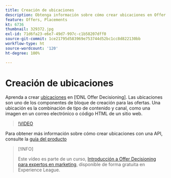 ```yaml
---
title: Creación de ubicaciones
description: Obtenga información sobre cómo crear ubicaciones en Offer Decisioning. Las ubicaciones son uno de los componentes de bloque de creación requeridos para las ofertas.
feature: Offers, Placements
kt: 6736
thumbnail: 329372.jpg
exl-id: 71d6fa23-e6e7-49d7-997c-c1b58207dff0
source-git-commit: 1ce21795d583969e753744d52bc1cc8d822130bb
workflow-type: ht
source-wordcount: '120'
ht-degree: 100%

---
```


# Creación de ubicaciones

Aprenda a crear [ubicaciones](https://experienceleague.adobe.com/docs/journey-optimizer/using/offer-decisioniong/create-components/creating-placements.html?lang=es) en [!DNL Offer Decisioning]. Las ubicaciones son uno de los componentes de bloque de creación para las ofertas. Una ubicación es la combinación de tipo de contenido y canal, como una imagen en un correo electrónico o código HTML de un sitio web.

>[!VIDEO](https://video.tv.adobe.com/v/329372?quality=12&learn=on)

Para obtener más información sobre cómo crear ubicaciones con una API, consulte la [guía del producto](https://experienceleague.adobe.com/docs/journey-optimizer/using/offer-decisioniong/api-reference/offers-api/placements/create.html?lang=es)

>[!INFO]
>
> Este vídeo es parte de un curso, [Introducción a Offer Decisioning para expertos en marketing](https://experienceleague.adobe.com/?recommended=ExperiencePlatform-U-1-2020.1.offerdecisioning?lang=es), disponible de forma gratuita en Experience League.
